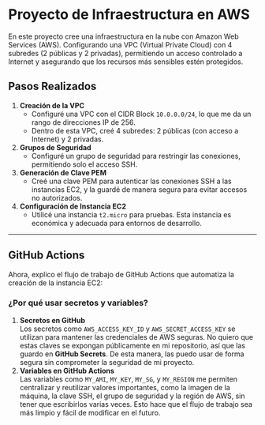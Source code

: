 # Proyecto de Infraestructura en AWS

En este proyecto cree una infraestructura en la nube con Amazon Web Services (AWS). Configurando una VPC (Virtual Private Cloud) con 4 subredes (2 públicas y 2 privadas), permitiendo un acceso controlado a Internet y asegurando que los recursos más sensibles estén protegidos.
## Pasos Realizados
1. **Creación de la VPC**  
   - Configuré una VPC con el CIDR Block `10.0.0.0/24`, lo que me da un rango de direcciones IP de 256.
   - Dentro de esta VPC, creé 4 subredes: 2 públicas (con acceso a Internet) y 2 privadas.
2. **Grupos de Seguridad**  
   - Configuré un grupo de seguridad para restringir las conexiones, permitiendo solo el acceso SSH.
3. **Generación de Clave PEM**  
   - Creé una clave PEM para autenticar las conexiones SSH a las instancias EC2, y la guardé de manera segura para evitar accesos no autorizados.
4. **Configuración de Instancia EC2**  
   - Utilicé una instancia `t2.micro` para pruebas. Esta instancia es económica y adecuada para entornos de desarrollo.
---
## GitHub Actions
Ahora, explico el flujo de trabajo de GitHub Actions que automatiza la creación de la instancia EC2:
### ¿Por qué usar secretos y variables?
1. **Secretos en GitHub**  
   Los secretos como `AWS_ACCESS_KEY_ID` y `AWS_SECRET_ACCESS_KEY` se utilizan para mantener las credenciales de AWS seguras. No quiero que estas claves se expongan públicamente en mi repositorio, así que las guardo en **GitHub Secrets**. De esta manera, las puedo usar de forma segura sin comprometer la seguridad de mi proyecto.
2. **Variables en GitHub Actions**  
   Las variables como `MY_AMI`, `MY_KEY`, `MY_SG`, y `MY_REGION` me permiten centralizar y reutilizar valores importantes, como la imagen de la máquina, la clave SSH, el grupo de seguridad y la región de AWS, sin tener que escribirlos varias veces. Esto hace que el flujo de trabajo sea más limpio y fácil de modificar en el futuro.
